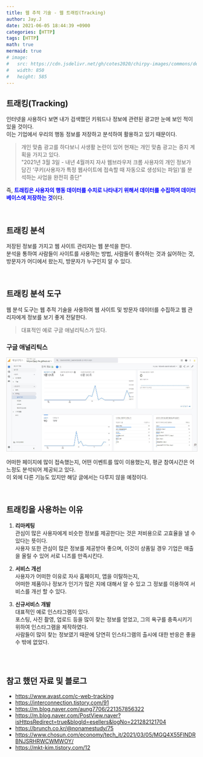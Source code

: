 ```yaml
---
title: 웹 추적 기술 - 웹 트래킹(Tracking)
author: Jay.J
date: 2021-06-05 18:44:39 +0900
categories: [HTTP]
tags: [HTTP]
math: true
mermaid: true
# image:
#   src: https://cdn.jsdelivr.net/gh/cotes2020/chirpy-images/commons/devices-mockup.png
#   width: 850
#   height: 585
---
```

<!-- <img src="/assets/img/vue/webkitflow.png" alt=""> -->

## 트래킹(Tracking)

인터넷을 사용하다 보면 내가 검색했던 키워드나 정보에 관련된 광고만 눈에 보인 적이 있을 것이다.<br>
이는 기업에서 우리의 행동 정보를 저장하고 분석하여 활용하고 있기 때문이다.<br>
> 개인 맞춤 광고를 하다보니 사생활 논란이 있어 현재는 개인 맞춤 광고는 중지 계획을 가지고 있다.<br>
> "2021년 3월 3일 - 내년 4월까지 자사 웹브라우저 크롬 사용자의 개인 정보가 담긴 ‘쿠키(사용자가 특정 웹사이트에 접속할 때 자동으로 생성되는 파일)’를 분석하는 사업을 완전히 중단"

즉, <b style="color:blue">트래킹은 사용자의 행동 데이터를 수치로 나타내기 위해서 데이터를 수집하여 데이터 베이스에 저장하는 것</b>이다.<br>

<br>

## 트래킹 분석

저장된 정보를 가지고 웹 사이트 관리자는 웹 분석을 한다.<br>
분석을 통하여 사람들이 사이트를 사용하는 방법, 사람들이 좋아하는 것과 싫어하는 것, 방문자가 어디에서 왔는지, 방문자가 누구인지 알 수 있다.<br>

<br>

## 트래킹 분석 도구

웹 분석 도구는 웹 추적 기술을 사용하여 웹 사이트 및 방문자 데이터를 수집하고 웹 관리자에게 정보를 보기 좋게 전달한다.
> 대표적인 예로 구글 애널리틱스가 있다.

### 구글 애널리틱스

<img src="/assets/img/html/gogle_analytics.jpg" alt="" style="border:1px solid #ddd;border-raidus:5px;overflow:hidden">

어떠한 페이지에 많이 접속했는지, 어떤 이벤트를 많이 이용했는지, 평균 참여시간은 어느정도 분석되어 제공되고 있다.<br>
이 외에 다른 기능도 있지만 해당 글에서는 다루지 않을 예정이다.

<br>

## 트래킹을 사용하는 이유

1. <b>리마케팅</b><br>
  관심이 많은 사용자에게 비슷한 정보를 제공한다는 것은 저비용으로 고효율을 낼 수 있다는 뜻이다.<br>
  사용자 또한 관심이 많은 정보를 제공받아 좋으며, 이것이 상품일 경우 기업은 매출을 올릴 수 있어 서로 니즈를 만족시킨다.

2. <b>서비스 개선</b><br>
  사용자가 어떠한 이유로 자사 홈페이지, 앱을 이탈하는지,<br>
  어떠한 제품이나 정보가 인기가 많은 지에 대해서 알 수 있고 그 정보를 이용하여 서비스를 개선 할 수 있다.

3. <b>신규서비스 개발</b><br>
  대표적인 예로 인스타그램이 있다.<br>
  포스팅, 사진 촬영, 업로드 등을 많이 찾는 정보를 얻었고, 그의 욕구를 충족시키기 위하여 인스타그램을 제작하였다.<br>
  사람들이 많이 찾는 정보였기 때문에 당연히 인스타그램의 출시에 대한 반응은 좋을 수 밖에 없었다.<br>

<br>
<br>

## 참고 했던 자료 및 블로그
- <a href="https://www.avast.com/c-web-tracking">https://www.avast.com/c-web-tracking</a>
- <a href="https://interconnection.tistory.com/91">https://interconnection.tistory.com/91</a>
- <a href="https://m.blog.naver.com/aung7706/221357856322">https://m.blog.naver.com/aung7706/221357856322</a>
- <a href="https://m.blog.naver.com/PostView.naver?isHttpsRedirect=true&blogId=esellers&logNo=221282121704">https://m.blog.naver.com/PostView.naver?isHttpsRedirect=true&blogId=esellers&logNo=221282121704</a>
- <a href="https://brunch.co.kr/@nonamestudy/75">https://brunch.co.kr/@nonamestudy/75</a>
- <a href="https://www.chosun.com/economy/tech_it/2021/03/05/MGQ4X55FINDRBNJSRHRWCWMWOY/">https://www.chosun.com/economy/tech_it/2021/03/05/MGQ4X55FINDRBNJSRHRWCWMWOY/</a>
- <a href="https://mkt-kim.tistory.com/12">https://mkt-kim.tistory.com/12</a>
